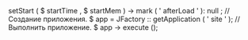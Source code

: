 <? PHP
/ **
* @package     Joomla.Site
 *
* @copyright   Copyright (C) 2005 - 2018 Open Source Matters, Inc. Все права защищены.
* @license     GNU General Public License версия 2 или более поздняя; см. LICENSE.txt
 * /
/ **
 * Определите минимальную поддерживаемую версию PHP приложения как константу, чтобы на нее можно было ссылаться в приложении.
 * /
define ( ' JOOMLA_MINIMUM_PHP ' , ' 5.3.10 ' );
if ( version_compare ( PHP_VERSION , JOOMLA_MINIMUM_PHP , ' < ' ))
{
	die ( ' Ваш хост должен использовать PHP '  .  JOOMLA_MINIMUM_PHP  .  ' или новее, чтобы запустить эту версию Joomla! ' );
}
// Сохраняет время начала и использование памяти.
$ startTime  =  microtime ( 1 );
$ startMem   =  memory_get_usage ();
/ **
 * Константа, которая проверяется во включенных файлах, чтобы предотвратить прямой доступ.
 * define () используется в папке установки вместо «const», чтобы не выдавать ошибку для PHP 5.2 и ниже
 * /
define ( ' _JEXEC ' , 1 );
если ( file_exists ( __DIR__  .  ' /defines.php ' ))
{
	include_once  __DIR__  .  ' /defines.php ' ;
}
если ( ! определено ( ' _JDEFINES ' ))
{
	определить ( ' JPATH_BASE ' , __DIR__ );
	require_once  JPATH_BASE  .  ' /include/defines.php ' ;
}
require_once  JPATH_BASE  .  ' /include/framework.php ' ;
// Установить время запуска профилировщика и использование памяти и пометить afterLoad в профилировщике.
JDEBUG ? JProfiler :: getInstance ( ' Приложение ' ) -> setStart ( $ startTime , $ startMem ) -> mark ( ' afterLoad ' ): null ;
// Создание приложения.
$ app  =  JFactory :: getApplication ( ' site ' );
// Выполнить приложение.
$ app -> execute ();
